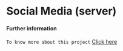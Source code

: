 # Social Media (server)

#### Further information

`To know more about this project` [Click here](https://github.com/nurulcse7/social-media-frontend#readme)
